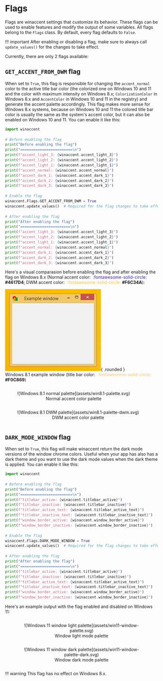 # Flags
<!-- Added in <font color="#4051B5">:material-tag: **v2.1.0**</font> -->

Flags are winaccent settings that customize its behavior. These flags can be used to enable features and modify the output of some variables. All flags belong to the `Flags` class. By default, every flag defaults to `False`. 

!!! important
    After enabling or disabling a flag, make sure to always call `update_values()` for the changes to take effect.

Currently, there are only 2 flags available:

## `GET_ACCENT_FROM_DWM` flag
When set to `True`, this flag is responsible for changing the `accent_normal` color to the active title bar color (the colorized one on Windows 10 and 11 and the color with maximum intensity on Windows 8.x; `ColorizationColor` in Windows 8.x and `AccentColor` in Windows 10 and 11 in the registry) and generate the accent palette accordingly. This flag makes more sense for Windows 8.x systems, because on Windows 10 and 11 the colored title bar color is usually the same as the system's accent color, but it can also be enabled on Windows 10 and 11. You can enable it like this:

```python
import winaccent

# Before enabling the flag
print("Before enabling the flag")
print("========================\n")
print(f"accent_light_3: {winaccent.accent_light_3}")
print(f"accent_light_2: {winaccent.accent_light_2}")
print(f"accent_light_1: {winaccent.accent_light_1}")
print(f"accent_normal: {winaccent.accent_normal}")
print(f"accent_dark_1: {winaccent.accent_dark_1}")
print(f"accent_dark_2: {winaccent.accent_dark_2}")
print(f"accent_dark_3: {winaccent.accent_dark_3}")

# Enable the flag
winaccent.Flags.GET_ACCENT_FROM_DWM = True
winaccent.update_values()  # Required for the flag changes to take effect

# After enabling the flag
print("After enabling the flag")
print("=======================\n")
print(f"accent_light_3: {winaccent.accent_light_3}")
print(f"accent_light_2: {winaccent.accent_light_2}")
print(f"accent_light_1: {winaccent.accent_light_1}")
print(f"accent_normal: {winaccent.accent_normal}")
print(f"accent_dark_1: {winaccent.accent_dark_1}")
print(f"accent_dark_2: {winaccent.accent_dark_2}")
print(f"accent_dark_3: {winaccent.accent_dark_3}")
```

Here's a visual comparasion before enabling the flag and after enabling the flag on Windows 8.x (Normal accent color: <font color="#4617D4">&nbsp;:fontawesome-solid-circle:</font> **#4617D4**; DWM accent color: <font color="#F6C34A">&nbsp;:fontawesome-solid-circle:</font> **#F6C34A**):

![Windows 8.1 example window](assets/win8.1-window.png){ .rounded }
<br>Windows 8.1 example window (title bar color: <font color="#F0C869">&nbsp;:fontawesome-solid-circle:</font> **#F0C869**)

<div markdown align="center" style="display: flex; flex-wrap: wrap;">

<figure markdown>
![Windows 8.1 normal palette](assets/win8.1-palette.svg)
<br>Normal accent color palette
</figure>

<figure markdown>
![Windows 8.1 DWM palette](assets/win8.1-palette-dwm.svg)
<br>DWM accent color palette
</figure>

</div>


## `DARK_MODE_WINDOW` flag

When set to `True`, this flag will make winaccent return the dark mode versions of the window chrome colors. Useful when your app has also has a dark theme and you want to use the dark mode values when the dark theme is applied. You can enable it like this:

```python
import winaccent

# Before enabling the flag
print("Before enabling the flag")
print("========================\n")
print(f"titlebar_active: {winaccent.titlebar_active}")
print(f"titlebar_inactive: {winaccent.titlebar_inactive}")
print(f"titlebar_active_text: {winaccent.titlebar_active_text}")
print(f"titlebar_inactive_text: {winaccent.titlebar_inactive_text}")
print(f"window_border_active: {winaccent.window_border_active}")
print(f"window_border_inactive: {winaccent.window_border_inactive}")

# Enable the flag
winaccent.Flags.DARK_MODE_WINDOW = True
winaccent.update_values()  # Required for the flag changes to take effect

# After enabling the flag
print("After enabling the flag")
print("=======================\n")
print(f"titlebar_active: {winaccent.titlebar_active}")
print(f"titlebar_inactive: {winaccent.titlebar_inactive}")
print(f"titlebar_active_text: {winaccent.titlebar_active_text}")
print(f"titlebar_inactive_text: {winaccent.titlebar_inactive_text}")
print(f"window_border_active: {winaccent.window_border_active}")
print(f"window_border_inactive: {winaccent.window_border_inactive}")
```

Here's an example output with the flag enabled and disabled on Windows 11:

<div markdown align="center" style="display: flex; flex-wrap: wrap;">

<figure markdown>
![Windows 11 window light palette](assets/win11-window-palette.svg)
<br>Window light mode palette
</figure>

<figure markdown>
![Windows 11 window dark palette](assets/win11-window-palette-dark.svg)
<br>Window dark mode palette
</figure>

</div>

!!! warning
    This flag has no effect on Windows 8.x.